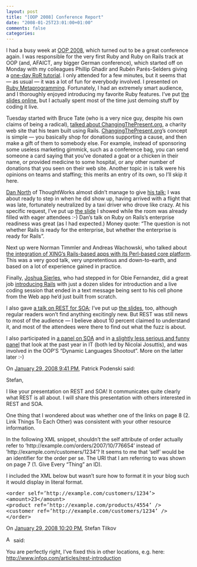 ```yaml
---
layout: post
title: "[OOP 2008] Conference Report"
date: "2008-01-25T23:01:00+01:00"
comments: false
categories: 
---
```


<p>I had a busy week at <a href="http://www.sigs-datacom.de/sd/kongresse/oop_2008/index.php?lang=en&amp;cat=main_en">OOP 2008</a>, which turned out to be a great conference again. I was responsible for the very first Ruby and Ruby on Rails track at OOP (and, AFAICT, any bigger German conference), which started off on Monday with my colleagues Phillip Ghadir and Rubén Parés-Selders giving a <a href="http://www.sigs-datacom.de/sd/kongresse/oop_2008/program.php?lang=en&amp;cat=session&amp;ID=5">one-day RoR tutorial</a>. I only attended for a few minutes, but it seems that &#8212; as usual &#8212; it was a lot of fun for everybody involved. I presented on <a href="http://www.sigs-datacom.de/sd/kongresse/oop_2008/program.php?lang=en&amp;cat=session&amp;ID=10">Ruby Metaprogramming</a>. Fortunately, I had an extremely smart audience, and I thoroughly enjoyed introducing my favorite Ruby features. I&#8217;ve put <a href="/blog/st/presentations/2008/2008-01-21-Metaprogramming-Ruby--OOP-2008.pdf">the slides online</a>, but I actually spent most of the time just demoing stuff by coding it live.</p>

<p>Tuesday started with Bruce Tate (who is a very nice guy, despite his own claims of being a radical), <a href="http://www.sigs-datacom.de/sd/kongresse/oop_2008/program.php?cat=session&amp;ID=18">talked about ChangingThePresent.org</a>, a charity web site that his team built using Rails. <a href="http://changingthepresent.org/">ChangingThePresent.org</a>&#8217;s concept is simple &#8212; you basically shop for donations supporting a cause, and then make a gift of them to somebody else. For example, instead of sponsoring some useless marketing gimmick, such as a conference bag, you can send someone a card saying that you&#8217;ve donated a goat or a chicken in their name, or provided medicine to some hospital, or any other number of donations that you seen on their web site. Another topic in is talk were his opinions on teams and staffing; this merits an entry of its own, so I&#8217;ll skip it here.</p>

<p><a href="http://dannorth.net/">Dan North</a> of ThoughtWorks almost didn&#8217;t manage to give <a href="http://www.sigs-datacom.de/sd/kongresse/oop_2008/program.php?lang=en&amp;cat=session&amp;ID=27">his talk</a>; I was about ready to step in when he did show up, having arrived with a flight that was late, fortunately neutralized by a taxi driver who drove like crazy. At his specific request, I&#8217;ve put up <a href="/blog/st/presentations/2008/dan-intro.001-001.jpg">the slide</a> I showed while the room was already filled with eager attendees :-) Dan&#8217;s talk on Ruby on Rails&#8217;s enterprise readiness was great (as I had expected.) Money quote: &#8220;The question is not whether Rails is ready for the enterprise, but whether the enterprise is ready for Rails&#8221;.</p>

<p>Next up were Norman Timmler and Andreas Wachowski, who talked about <a href="http://www.sigs-datacom.de/sd/kongresse/oop_2008/program.php?lang=en&amp;cat=session&amp;ID=36">the integration of XING&#8217;s Rails-based apps with its Perl-based core platform</a>. This was a very good talk, very unpretentious and down-to-earth, and based on a lot of experience gained in practice.</p>

<p>Finally, <a href="http://www.workingwithrails.com/person/5064-joshua-sierles">Joshua Sierles</a>, who had stepped in for Obie Fernandez, did a great job <a href="http://www.sigs-datacom.de/sd/kongresse/oop_2008/program.php?lang=en&amp;cat=session&amp;ID=44">introducing Rails</a> with just a dozen slides for introduction and a live coding session that ended in a text message being sent to his cell phone from the Web app he&#8217;d just built from scratch.</p>

<p>I also gave <a href="http://www.sigs-datacom.de/sd/kongresse/oop_2008/program.php?lang=en&amp;cat=session&amp;ID=63">a talk on REST for SOA</a>; I&#8217;ve put up <a href="/blog/st/presentations/2008/2008-01-23-REST--OOP.pdf">the slides</a>, too, although regular readers won&#8217;t find anything excitingly new. But REST was still news to most of the audience &#8212; I believe about 10 percent claimed to understand it, and most of the attendees were there to find out what the fuzz is about.        </p>

<p>I also participated in <a href="http://www.sigs-datacom.de/sd/kongresse/oop_2008/program.php?lang=en&amp;cat=session&amp;ID=79">a panel on SOA</a> and in <a href="http://www.sigs-datacom.de/sd/kongresse/oop_2008/program.php?lang=en&amp;cat=session&amp;ID=150">a slightly less serious and funny panel</a> that look at the past year in IT (both led by Nicolai Josuttis), and was involved in the OOP&#8217;S &#8220;Dynamic Languages Shootout&#8221;. More on the latter later :-)</p>

<section class="comments">



<div class="comment" id="comment-1596">
On <a href="#comment-1596" title="Permalink to this comment">January 29, 2008  9:41 PM</a>, Patrick Podenski
said:
<p>Stefan,</p>

<p>I like your presentation on REST and SOA! It communicates quite clearly what REST is all about. I will share this presentation with others interested in REST and SOA.</p>

<p>One thing that I wondered about was whether one of the links on page 8 (2. Link Things To Each Other) was consistent with your other resource information.</p>

<p>In the following XML snippet, shouldn&#8217;t the self attribute of order actually refer to &#8216;http://example.com/orders/2007/10/776654&#8217; instead of ’http://example.com/customers/1234’? It seems to me that &#8216;self&#8217; would be an identifier for the order per se. The URI that I am referring to was shown on page 7 (1. Give Every “Thing” an ID).</p>

<p>I included the XML below but wasn&#8217;t sure how to format it in your blog such it would display  in literal format.</p>

<pre>&lt;order self=’http://example.com/customers/1234’&gt;
&lt;amount&gt;23&lt;/amount&gt;
&lt;product ref=’http://example.com/products/4554’ /&gt;
&lt;customer ref=’http://example.com/customers/1234’ /&gt;
&lt;/order&gt;
</pre>


<div class="comment" id="comment-1597">
On <a href="#comment-1597" title="Permalink to this comment">January 29, 2008 10:20 PM</a>, Stefan Tilkov

<a href="/blog/st/" class="commenter-profile"><img src="/mt4/mt-static/images/comment/mt_logo.png" height="16" alt="Author Profile Page" width="16" /></a>
said:
<p>You are perfectly right, I&#8217;ve fixed this in other locations, e.g. here: <a href="http://www.infoq.com/articles/rest-introduction">http://www.infoq.com/articles/rest-introduction</a></p>


</section>

